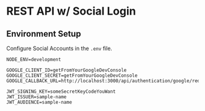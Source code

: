 # REST API w/ Social Login

## Environment Setup

Configure Social Accounts in the `.env` file.

```
NODE_ENV=development

GOOGLE_CLIENT_ID=getFromYourGoogleDevConsole
GOOGLE_CLIENT_SECRET=getFromYourGoogleDevConsole
GOOGLE_CALLBACK_URL=http://localhost:3000/api/authentication/google/redirect

JWT_SIGNING_KEY=someSecretKeyCodeYouWant
JWT_ISSUER=sample-name
JWT_AUDIENCE=sample-name
```
